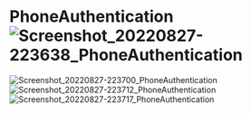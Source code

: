 # PhoneAuthentication![Screenshot_20220827-223638_PhoneAuthentication](https://user-images.githubusercontent.com/58545112/187041149-ec1a31aa-d47f-4553-b66d-d3e4065c80c7.jpg)
![Screenshot_20220827-223700_PhoneAuthentication](https://user-images.githubusercontent.com/58545112/187041152-f2da36a8-ebc9-4eaa-9e5e-c5479aea6418.jpg)
![Screenshot_20220827-223712_PhoneAuthentication](https://user-images.githubusercontent.com/58545112/187041159-e49ab5c2-5fea-40a7-a74b-22edb1da771b.jpg)
![Screenshot_20220827-223717_PhoneAuthentication](https://user-images.githubusercontent.com/58545112/187041173-6cb62f15-b51a-48cf-be5b-60fff0f2e34e.jpg)
